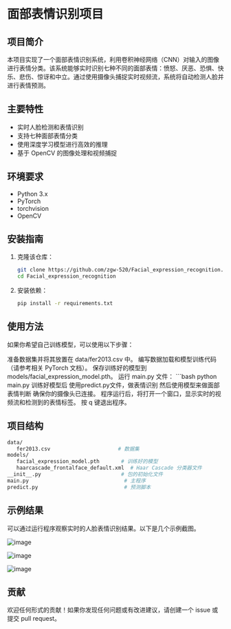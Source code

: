 # 面部表情识别项目

## 项目简介
本项目实现了一个面部表情识别系统，利用卷积神经网络（CNN）对输入的图像进行表情分类。该系统能够实时识别七种不同的面部表情：愤怒、厌恶、恐惧、快乐、悲伤、惊讶和中立。通过使用摄像头捕捉实时视频流，系统将自动检测人脸并进行表情预测。

## 主要特性
- 实时人脸检测和表情识别
- 支持七种面部表情分类
- 使用深度学习模型进行高效的推理
- 基于 OpenCV 的图像处理和视频捕捉

## 环境要求
- Python 3.x
- PyTorch
- torchvision
- OpenCV

## 安装指南
1. 克隆该仓库：
   ```bash
   git clone https://github.com/zgw-520/Facial_expression_recognition.git
   cd Facial_expression_recognition
2. 安装依赖：
   ```bash
   pip install -r requirements.txt

## 使用方法
如果你希望自己训练模型，可以使用以下步骤：

准备数据集并将其放置在 data/fer2013.csv 中。
编写数据加载和模型训练代码（请参考相关 PyTorch 文档）。
保存训练好的模型到 models/facial_expression_model.pth。
运行 main.py 文件：
 	```bash
	python main.py
训练好模型后
使用predict.py文件，做表情识别
然后使用模型来做面部表情判断
确保你的摄像头已连接。
程序运行后，将打开一个窗口，显示实时的视频流和检测到的表情标签。
按 q 键退出程序。
## 项目结构
 ```bash
data/
    fer2013.csv                      # 数据集
models/
    facial_expression_model.pth       # 训练好的模型
    haarcascade_frontalface_default.xml  # Haar Cascade 分类器文件
__init__.py                          # 包的初始化文件
main.py                               # 主程序
predict.py                            # 预测脚本
 ```
## 示例结果
可以通过运行程序观察实时的人脸表情识别结果。以下是几个示例截图。


![image](https://github.com/user-attachments/assets/ef227b13-7315-4634-b4ff-20c1e07f6452)

![image](https://github.com/user-attachments/assets/03743859-1ea9-4ba0-9a7a-1835c310439a)

![image](https://github.com/user-attachments/assets/6b61c93d-3050-4b3c-b652-7f52285a47c4)


## 贡献
欢迎任何形式的贡献！如果你发现任何问题或有改进建议，请创建一个 issue 或提交 pull request。
